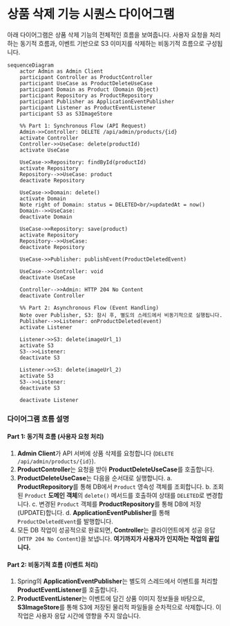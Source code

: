 # 상품 삭제 기능 시퀀스 다이어그램

아래 다이어그램은 상품 삭제 기능의 전체적인 흐름을 보여줍니다. 사용자 요청을 처리하는 동기적 흐름과, 이벤트 기반으로 S3 이미지를 삭제하는 비동기적 흐름으로 구성됩니다.

```mermaid
sequenceDiagram
    actor Admin as Admin Client
    participant Controller as ProductController
    participant UseCase as ProductDeleteUseCase
    participant Domain as Product (Domain Object)
    participant Repository as ProductRepository
    participant Publisher as ApplicationEventPublisher
    participant Listener as ProductEventListener
    participant S3 as S3ImageStore

    %% Part 1: Synchronous Flow (API Request)
    Admin->>Controller: DELETE /api/admin/products/{id}
    activate Controller
    Controller->>UseCase: delete(productId)
    activate UseCase
    
    UseCase->>Repository: findById(productId)
    activate Repository
    Repository-->>UseCase: product
    deactivate Repository
    
    UseCase->>Domain: delete()
    activate Domain
    Note right of Domain: status = DELETED<br/>updatedAt = now()
    Domain-->>UseCase: 
    deactivate Domain
    
    UseCase->>Repository: save(product)
    activate Repository
    Repository-->>UseCase: 
    deactivate Repository
    
    UseCase->>Publisher: publishEvent(ProductDeletedEvent)
    
    UseCase-->>Controller: void
    deactivate UseCase
    
    Controller-->>Admin: HTTP 204 No Content
    deactivate Controller

    %% Part 2: Asynchronous Flow (Event Handling)
    Note over Publisher, S3: 잠시 후, 별도의 스레드에서 비동기적으로 실행됩니다.
    Publisher-->>Listener: onProductDeleted(event)
    activate Listener
    
    Listener->>S3: delete(imageUrl_1)
    activate S3
    S3-->>Listener: 
    deactivate S3
    
    Listener->>S3: delete(imageUrl_2)
    activate S3
    S3-->>Listener: 
    deactivate S3
    
    deactivate Listener

```

### 다이어그램 흐름 설명

#### Part 1: 동기적 흐름 (사용자 요청 처리)
1.  **Admin Client**가 API 서버에 상품 삭제를 요청합니다 (`DELETE /api/admin/products/{id}`).
2.  **ProductController**는 요청을 받아 **ProductDeleteUseCase**를 호출합니다.
3.  **ProductDeleteUseCase**는 다음을 순서대로 실행합니다.
    a.  **ProductRepository**를 통해 DB에서 `Product` 영속성 객체를 조회합니다.
    b.  조회된 `Product` **도메인 객체**의 `delete()` 메서드를 호출하여 상태를 `DELETED`로 변경합니다.
    c.  변경된 `Product` 객체를 **ProductRepository**를 통해 DB에 저장(UPDATE)합니다.
    d.  **ApplicationEventPublisher**를 통해 `ProductDeletedEvent`를 발행합니다.
4.  모든 DB 작업이 성공적으로 완료되면, **Controller**는 클라이언트에게 성공 응답 (`HTTP 204 No Content`)을 보냅니다. **여기까지가 사용자가 인지하는 작업의 끝입니다.**

#### Part 2: 비동기적 흐름 (이벤트 처리)
1.  Spring의 **ApplicationEventPublisher**는 별도의 스레드에서 이벤트를 처리할 **ProductEventListener**를 호출합니다.
2.  **ProductEventListener**는 이벤트에 담긴 상품 이미지 정보들을 바탕으로, **S3ImageStore**를 통해 S3에 저장된 물리적 파일들을 순차적으로 삭제합니다. 이 작업은 사용자 응답 시간에 영향을 주지 않습니다.
